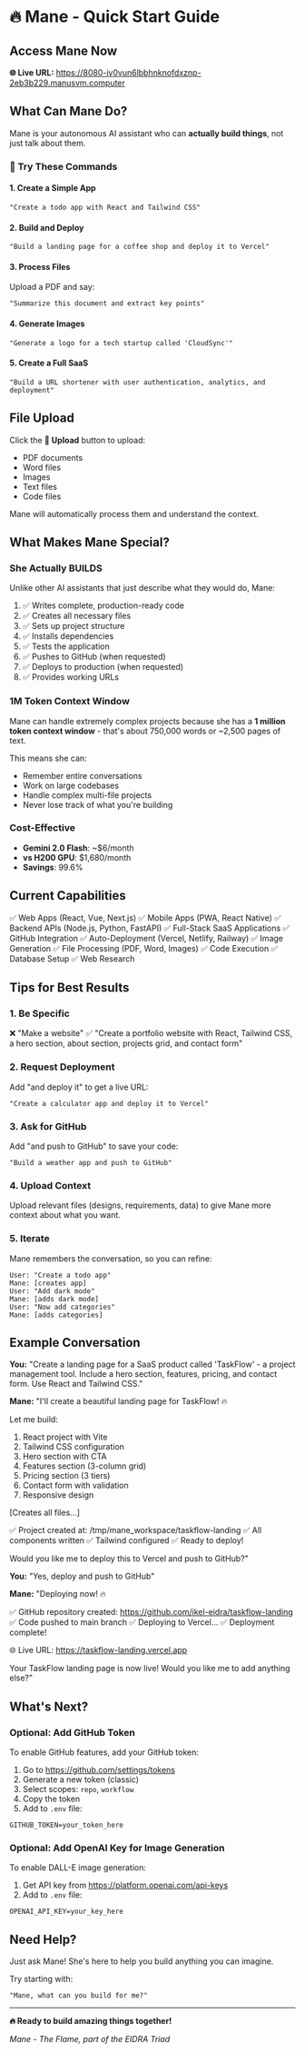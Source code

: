 # 🔥 Mane - Quick Start Guide

## Access Mane Now

**🌐 Live URL:** https://8080-iv0vun6lbbhnknofdxznp-2eb3b229.manusvm.computer

## What Can Mane Do?

Mane is your autonomous AI assistant who can **actually build things**, not just talk about them.

### 🚀 Try These Commands

#### 1. Create a Simple App
```
"Create a todo app with React and Tailwind CSS"
```

#### 2. Build and Deploy
```
"Build a landing page for a coffee shop and deploy it to Vercel"
```

#### 3. Process Files
Upload a PDF and say:
```
"Summarize this document and extract key points"
```

#### 4. Generate Images
```
"Generate a logo for a tech startup called 'CloudSync'"
```

#### 5. Create a Full SaaS
```
"Build a URL shortener with user authentication, analytics, and deployment"
```

## File Upload

Click the **📎 Upload** button to upload:
- PDF documents
- Word files
- Images
- Text files
- Code files

Mane will automatically process them and understand the context.

## What Makes Mane Special?

### She Actually BUILDS
Unlike other AI assistants that just describe what they would do, Mane:
1. ✅ Writes complete, production-ready code
2. ✅ Creates all necessary files
3. ✅ Sets up project structure
4. ✅ Installs dependencies
5. ✅ Tests the application
6. ✅ Pushes to GitHub (when requested)
7. ✅ Deploys to production (when requested)
8. ✅ Provides working URLs

### 1M Token Context Window
Mane can handle extremely complex projects because she has a **1 million token context window** - that's about 750,000 words or ~2,500 pages of text.

This means she can:
- Remember entire conversations
- Work on large codebases
- Handle complex multi-file projects
- Never lose track of what you're building

### Cost-Effective
- **Gemini 2.0 Flash**: ~$6/month
- **vs H200 GPU**: $1,680/month
- **Savings**: 99.6%

## Current Capabilities

✅ Web Apps (React, Vue, Next.js)
✅ Mobile Apps (PWA, React Native)
✅ Backend APIs (Node.js, Python, FastAPI)
✅ Full-Stack SaaS Applications
✅ GitHub Integration
✅ Auto-Deployment (Vercel, Netlify, Railway)
✅ Image Generation
✅ File Processing (PDF, Word, Images)
✅ Code Execution
✅ Database Setup
✅ Web Research

## Tips for Best Results

### 1. Be Specific
❌ "Make a website"
✅ "Create a portfolio website with React, Tailwind CSS, a hero section, about section, projects grid, and contact form"

### 2. Request Deployment
Add "and deploy it" to get a live URL:
```
"Create a calculator app and deploy it to Vercel"
```

### 3. Ask for GitHub
Add "and push to GitHub" to save your code:
```
"Build a weather app and push to GitHub"
```

### 4. Upload Context
Upload relevant files (designs, requirements, data) to give Mane more context about what you want.

### 5. Iterate
Mane remembers the conversation, so you can refine:
```
User: "Create a todo app"
Mane: [creates app]
User: "Add dark mode"
Mane: [adds dark mode]
User: "Now add categories"
Mane: [adds categories]
```

## Example Conversation

**You:** "Create a landing page for a SaaS product called 'TaskFlow' - a project management tool. Include a hero section, features, pricing, and contact form. Use React and Tailwind CSS."

**Mane:** "I'll create a beautiful landing page for TaskFlow! 🔥

Let me build:
1. React project with Vite
2. Tailwind CSS configuration
3. Hero section with CTA
4. Features section (3-column grid)
5. Pricing section (3 tiers)
6. Contact form with validation
7. Responsive design

[Creates all files...]

✅ Project created at: /tmp/mane_workspace/taskflow-landing
✅ All components written
✅ Tailwind configured
✅ Ready to deploy!

Would you like me to deploy this to Vercel and push to GitHub?"

**You:** "Yes, deploy and push to GitHub"

**Mane:** "Deploying now! 🔥

✅ GitHub repository created: https://github.com/ikel-eidra/taskflow-landing
✅ Code pushed to main branch
✅ Deploying to Vercel...
✅ Deployment complete!

🌐 Live URL: https://taskflow-landing.vercel.app

Your TaskFlow landing page is now live! Would you like me to add anything else?"

## What's Next?

### Optional: Add GitHub Token
To enable GitHub features, add your GitHub token:

1. Go to https://github.com/settings/tokens
2. Generate a new token (classic)
3. Select scopes: `repo`, `workflow`
4. Copy the token
5. Add to `.env` file:
```
GITHUB_TOKEN=your_token_here
```

### Optional: Add OpenAI Key for Image Generation
To enable DALL-E image generation:

1. Get API key from https://platform.openai.com/api-keys
2. Add to `.env` file:
```
OPENAI_API_KEY=your_key_here
```

## Need Help?

Just ask Mane! She's here to help you build anything you can imagine.

Try starting with:
```
"Mane, what can you build for me?"
```

---

**🔥 Ready to build amazing things together!**

*Mane - The Flame, part of the EIDRA Triad*

